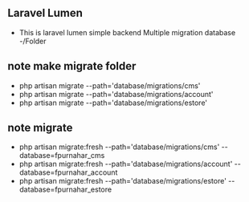## Laravel Lumen
- This is laravel lumen simple backend Multiple migration database -/Folder

## note make migrate folder
-  php artisan migrate --path='database/migrations/cms'
-  php artisan migrate --path='database/migrations/account'
-  php artisan migrate --path='database/migrations/estore'

## note migrate
- php artisan migrate:fresh --path='database/migrations/cms' --database=fpurnahar_cms
- php artisan migrate:fresh --path='database/migrations/account' --database=fpurnahar_account
- php artisan migrate:fresh --path='database/migrations/estore' --database=fpurnahar_estore
